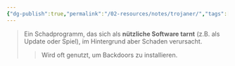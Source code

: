 ```yaml
---
{"dg-publish":true,"permalink":"/02-resources/notes/trojaner/","tags":["malware"]}
---
```


>Ein Schadprogramm, das sich als **nützliche Software tarnt** (z.B. als Update oder Spiel), im Hintergrund aber Schaden verursacht.  
>>Wird oft genutzt, um Backdoors zu installieren.